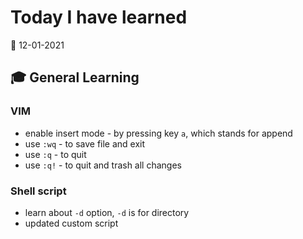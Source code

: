 # Today I have learned

:calendar: 12-01-2021

## :mortar_board: General Learning

### VIM

- enable insert mode - by pressing key `a`, which stands for append
- use `:wq` - to save file and exit
- use `:q` - to quit
- use `:q!` - to quit and trash all changes

### Shell script

- learn about `-d` option, `-d` is for directory
- updated custom script